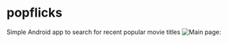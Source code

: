 # popflicks
Simple Android app to search for recent popular movie titles
![Main page: ](https://github.com/yokuba/popflicks/tree/developer/imgs/main_page.png)
